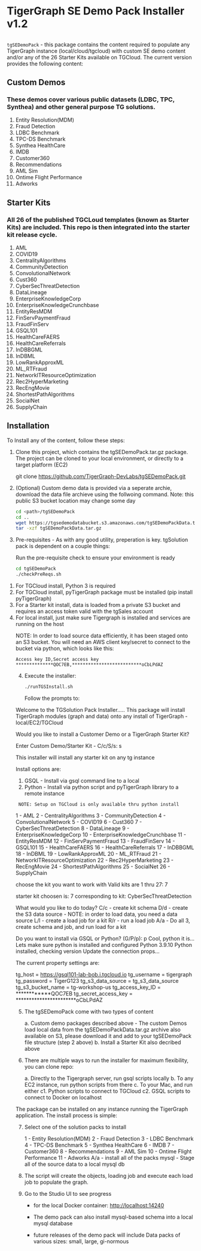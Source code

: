 # TigerGraph SE Demo Pack Installer v1.2
## 

`tgSEDemoPack` - this package contains the content required to populate any TigerGraph instance (local/cloud/tgcloud) with custom SE demo content and/or any of the 26 Starter Kits available on TGCloud. The current version provides the following content:
    
## Custom Demos 
### These demos cover various public datasets (LDBC, TPC, Synthea) and other general purpose TG solutions.

<ol>
<li>Entity Resolution(MDM)</li>
<li>Fraud Detection</li>
<li>LDBC Benchmark</li>
<li>TPC-DS Benchmark</li>
<li>Synthea HealthCare</li>
<li>IMDB</li>
<li>Customer360</li>
<li>Recommendations</li>
<li>AML Sim</li>
<li>Ontime Flight Performance</li>
<li>Adworks</li>
</ol>

## Starter Kits
### All 26 of the published TGCLoud templates (known as Starter Kits) are included. This repo is then integrated into the starter kit release cycle.

<ol>
<li>AML</li>
<li>COVID19</li>
<li>CentralityAlgorithms</li>
<li>CommunityDetection</li>
<li>ConvolutionalNetwork</li>
<li>Cust360</li>
<li>CyberSecThreatDetection</li>
<li>DataLineage</li>
<li>EnterpriseKnowledgeCorp</li>
<li>EnterpriseKnowledgeCrunchbase</li>
<li>EntityResMDM</li>
<li>FinServPaymentFraud</li>
<li>FraudFinServ</li>
<li>GSQL101</li>
<li>HealthCareFAERS</li>
<li>HealthCareReferrals</li>
<li>InDBBGML</li>
<li>InDBML</li>
<li>LowRankApproxML</li>
<li>ML_RTFraud</li>
<li>NetworkITResourceOptimization</li>
<li>Rec2HyperMarketing</li>
<li>RecEngMovie</li>
<li>ShortestPathAlgorithms</li>
<li>SocialNet</li>
<li>SupplyChain
</ol>

## Installation

To Install any of the content, follow these steps:

1. Clone this project, which contains the tgSEDemoPack.tar.gz package. The project can be cloned to your local environment, or directly to a target platform (EC2)

    git clone https://github.com/TigerGraph-DevLabs/tgSEDemoPack.git

2.  (Optional) Custom demo data is provided via a seperate archie, download the data file archieve using the follwoing command. Note: this public S3 bucket location may change some day

    ```bash
    cd <path>/tgSEDemoPack
    cd ..
    wget https://tgsedemodatabucket.s3.amazonaws.com/tgSEDemoPackData.tar.gz
    tar -xzf tgSEDemoPackData.tar.gz
    ```

3. Pre-requisites - As with any good utility, preperation is key. tgSolution pack is dependent on a couple things:

   Run the pre-requisite check to ensure your environment is ready

    ```bash
    cd tgSEDemoPack
   ./checkPreReqs.sh
    ```

<ol>
<li>For TGCloud install, Python 3 is required</li>
<li>For TGCloud install, pyTigerGraph package must be installed (pip install pyTigerGraph)</li>
<li>For a Starter kit install, data is loaded from a private S3 bucket and requires an access token valid with the tgSales account</li>
<li>For local install, just make sure Tigergraph is installed and services are running on the host</li>

  NOTE: In order to load source data efficiently, it has been staged onto an S3 bucket. You will need an AWS client key/secret to connect to the bucket via python, which looks like this:

    Access key ID,Secret access key
    **************QOC7EB,**************************oCbLPdAZ

4. Execute the installer:

    ```bash
    ./runTGSInstall.sh
    ```

    Follow the prompts to:

Welcome to the TGSolution Pack Installer.....
  This package will install TigerGraph modules (graph and data) onto any install
  of TigerGraph - local/EC2/TGCloud

Would you like to install a Customer Demo or a TigerGraph Starter Kit?

  Enter Custom Demo/Starter Kit - C/c/S/s: s

This installer will install any starter kit on any tg instance

Install options are:
   1. GSQL - Install via gsql command line to a local
   3. Python - Install via python script and pyTigerGraph library to a remote instance

     NOTE: Setup on TGCloud is only available thru python install

  1   -  AML 
  2   -  CentralityAlgorithms 
  3   -  CommunityDetection 
  4   -  ConvolutionalNetwork 
  5   -  COVID19 
  6   -  Cust360 
  7   -  CyberSecThreatDetection 
  8   -  DataLineage 
  9   -  EnterpriseKnowledgeCorp 
  10  -  EnterpriseKnowledgeCrunchbase 
  11  -  EntityResMDM 
  12  -  FinServPaymentFraud 
  13  -  FraudFinServ 
  14  -  GSQL101 
  15  -  HealthCareFAERS 
  16  -  HealthCareReferrals 
  17  -  InDBBGML 
  18  -  InDBML 
  19  -  LowRankApproxML 
  20  -  ML_RTFraud 
  21  -  NetworkITResourceOptimization 
  22  -  Rec2HyperMarketing 
  23  -  RecEngMovie 
  24  -  ShortestPathAlgorithms 
  25  -  SocialNet 
  26  -  SupplyChain 

choose the kit you want to work with
     Valid kits are 1 thru 27: 7

starter kit choosen is:  7
 corresponding to kit:  CyberSecThreatDetection

What would you like to do today?
   C/c - create kit schema
   D/d - create the S3 data source - NOTE: in order to load data, you need a data source
   L/l - create a load job for a kit
   R/r - run a load job
   A/a - Do all 3, create schema and job, and run load for a kit

Do you want to install via GSQL or Python? (G/P/p): p
Cool, python it is...
Lets make sure python is installed and configured
Python 3.9.10
Python installed, checking version
Update the connection props...

The current property settings are:

tg_host = https://gsql101-lab-bob.i.tgcloud.io
tg_username = tigergraph
tg_password = TigerG123
tg_s3_data_source = tg_s3_data_source
tg_s3_bucket_name = tg-workshop-us
tg_access_key_ID = ************QOC7EB
tg_secret_access_key = ***********************oCbLPdAZ

5. The tgSEDemoPack come with two types of content

    a. Custom demo packages described above - The custom Demos load local data from the tgSEDemoPackData.tar.gz archive
        also available on S3, please download it and add to your tgSEDemoPack file structure (step 2 above)
    b. Install a Starter Kit also decribed above

6. There are multiple ways to run the installer for maximum flexibility, you can clone repo:

    a. Directly to the Tigergraph server, run gsql scripts locally
    b. To any EC2 instance, run python scripts from there
    c. To your Mac, and run either
        c1. Python scripts to connect to TGCloud
        c2. GSQL scripts to connect to Docker on localhost 

The package can be installed on any instance running the TigerGraph application. 
The install process is simple:

7.  Select one of the solution packs to install

    1 - Entity Resolution(MDM)
    2 - Fraud Detection
    3 - LDBC Benchmark
    4 - TPC-DS Benchmark
    5 - Synthea HealthCare
    6 - IMDB
    7 - Customer360
    8 - Recommendations
    9 - AML Sim
    10 - Ontime Flight Performance
    11 - Adworks
    A/a - install all of the packs
    mysql - Stage all of the source data to a local mysql db

8.  The script will create the objects, loading job and execute each load job to populate the graph.

9.  Go to the Studio UI to see progress
    -   for the local Docker container: <http://localhost:14240>



    - The demo pack can also install mysql-based schema into a local mysql database
    - future releases of the demo pack will include Data packs of various sizes: small, large, gi-normous

